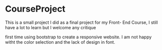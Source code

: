 # CourseProject
This is a small project I did as a final project for my Front- End Course, I still have a lot to learn but I welcome any critique

first time using bootstrap to create a responsive website.
I am not happy witht the color selection and the lack of design in font.
